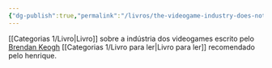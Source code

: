 ```yaml
---
{"dg-publish":true,"permalink":"/livros/the-videogame-industry-does-not-exist/","noteIcon":""}
---
```


[[Categorias 1/Livro\|Livro]] sobre a indústria dos videogames escrito pelo [Brendan Keogh](https://www.google.com/search?client=firefox-b-d&sxsrf=APwXEdcxnin9upj5YO_On4FdiPXsdn3pww:1682171762587&q=Brendan+Keogh&si=AMnBZoEv-6I3nbvT8LVh9Y4ZdcGhiLKCu_qk6pku7MxgRC5XI8G_Y8IP4b8LdykUnm5B05x84iEYBUmx5z80Ou_Pim9KHWluaVesX7wNrAp0ZWZ8fvbtu51EYivgIOcDX-jElOg5VEROy0ukWrvqNDXeFVO_oqJUbBFFREcVPnG1hOI63DSVvOgfczcgqhoQSbOkXdzTyS5vPOFJAFDmeWBK4fKOZ_U2nA%3D%3D&sa=X&ved=2ahUKEwjPxfCS0r3-AhVrHrkGHbSQCZEQmxMoAHoECBQQAg)
[[Categorias 1/Livro para ler\|Livro para ler]] recomendado pelo henrique.